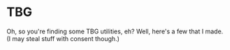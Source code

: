 # TBG
Oh, so you're finding some TBG utilities, eh? Well, here's a few that I made. (I may steal stuff with consent though.)
